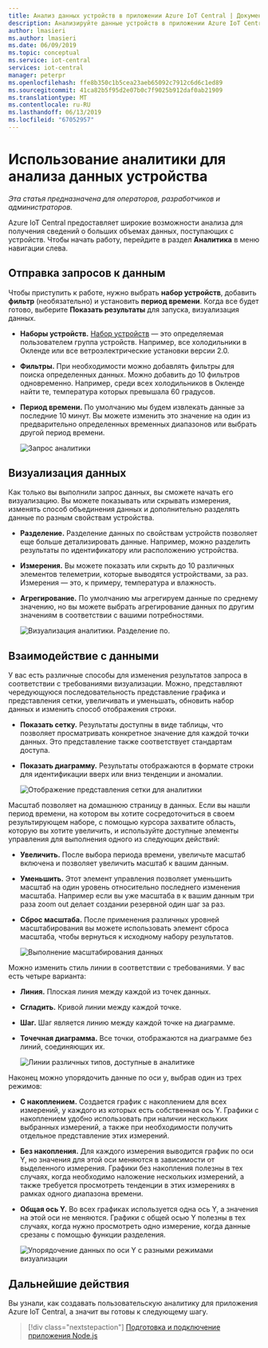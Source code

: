 ```yaml
---
title: Анализ данных устройств в приложении Azure IoT Central | Документы Майкрософт
description: Анализируйте данные устройств в приложении Azure IoT Central.
author: lmasieri
ms.author: lmasieri
ms.date: 06/09/2019
ms.topic: conceptual
ms.service: iot-central
services: iot-central
manager: peterpr
ms.openlocfilehash: ffe8b350c1b5cea23aeb65092c7912c6d6c1ed89
ms.sourcegitcommit: 41ca82b5f95d2e07b0c7f9025b912daf0ab21909
ms.translationtype: MT
ms.contentlocale: ru-RU
ms.lasthandoff: 06/13/2019
ms.locfileid: "67052957"
---
```

# <a name="how-to-use-analytics-to-analyze-your-device-data"></a>Использование аналитики для анализа данных устройства

*Эта статья предназначена для операторов, разработчиков и администраторов.*

Azure IoT Central предоставляет широкие возможности анализа для получения сведений о больших объемах данных, поступающих с устройств. Чтобы начать работу, перейдите в раздел **Аналитика** в меню навигации слева.

## <a name="querying-your-data"></a>Отправка запросов к данным

Чтобы приступить к работе, нужно выбрать **набор устройств**, добавить **фильтр** (необязательно) и установить **период времени**. Когда все будет готово, выберите **Показать результаты** для запуска, визуализация данных.

* **Наборы устройств.** [Набор устройств](howto-use-device-sets.md) — это определяемая пользователем группа устройств. Например, все холодильники в Окленде или все ветроэлектрические установки версии 2.0.

* **Фильтры.** При необходимости можно добавлять фильтры для поиска определенных данных. Можно добавить до 10 фильтров одновременно. Например, среди всех холодильников в Окленде найти те, температура которых превышала 60 градусов.
* **Период времени.** По умолчанию мы будем извлекать данные за последние 10 минут. Вы можете изменить это значение на один из предварительно определенных временных диапазонов или выбрать другой период времени.

  ![Запрос аналитики](media/howto-create-analytics/analytics-query.png)

## <a name="visualizing-your-data"></a>Визуализация данных

Как только вы выполнили запрос данных, вы сможете начать его визуализацию. Вы можете показывать или скрывать измерения, изменять способ объединения данных и дополнительно разделять данные по разным свойствам устройства.  

* **Разделение.** Разделение данных по свойствам устройств позволяет еще больше детализировать данные. Например, можно разделить результаты по идентификатору или расположению устройства.

* **Измерения.** Вы можете показать или скрыть до 10 различных элементов телеметрии, которые выводятся устройствами, за раз. Измерения — это, к примеру, температура и влажность.

* **Агрегирование.** По умолчанию мы агрегируем данные по среднему значению, но вы можете выбрать агрегирование данных по другим значениям в соответствии с вашими потребностями.

   ![Визуализация аналитики. Разделение по.](media/howto-create-analytics/analytics-splitby.png)

## <a name="interacting-with-your-data"></a>Взаимодействие с данными

У вас есть различные способы для изменения результатов запроса в соответствии с требованиями визуализации. Можно, представляют чередующуюся последовательность представление графика и представления сетки, увеличивать и уменьшать, обновить набор данных и изменить способ отображения строки.

* **Показать сетку.** Результаты доступны в виде таблицы, что позволяет просматривать конкретное значение для каждой точки данных. Это представление также соответствует стандартам доступа.
* **Показать диаграмму.** Результаты отображаются в формате строки для идентификации вверх или вниз тенденции и аномалии.

  ![Отображение представления сетки для аналитики](media/howto-create-analytics/analytics-showgrid.png)

Масштаб позволяет на домашнюю страницу в данных. Если вы нашли период времени, на котором вы хотите сосредоточиться в своем результирующем наборе, с помощью курсора захватите область, которую вы хотите увеличить, и используйте доступные элементы управления для выполнения одного из следующих действий:

* **Увеличить.** После выбора периода времени, увеличьте масштаб включена и позволяет увеличить масштаб к вашим данным.
* **Уменьшить.** Этот элемент управления позволяет уменьшить масштаб на один уровень относительно последнего изменения масштаба. Например если вы уже масштаба в к вашим данным три раза zoom out делает создании резервной один шаг за раз.
* **Сброс масштаба.** После применения различных уровней масштабирования вы можете использовать элемент сброса масштаба, чтобы вернуться к исходному набору результатов.

  ![Выполнение масштабирования данных](media/howto-create-analytics/analytics-zoom.png)

Можно изменить стиль линии в соответствии с требованиями. У вас есть четыре варианта:

* **Линия.** Плоская линия между каждой из точек данных.
* **Сгладить.** Кривой линии между каждой точке.
* **Шаг.** Шаг является линию между каждой точке на диаграмме.
* **Точечная диаграмма.** Все точки, отображаются на диаграмме без линий, соединяющих их.

  ![Линии различных типов, доступные в аналитике](media/howto-create-analytics/analytics-linetypes.png)

Наконец можно упорядочить данные по оси y, выбрав один из трех режимов:

* **С накоплением.** Создается график с накоплением для всех измерений, у каждого из которых есть собственная ось Y. Графики с накоплением удобно использовать при наличии нескольких выбранных измерений, а также при необходимости получить отдельное представление этих измерений.
* **Без накопления.** Для каждого измерения выводится график по оси Y, но значения для этой оси меняются в зависимости от выделенного измерения. Графики без накопления полезны в тех случаях, когда необходимо наложение нескольких измерений, а также требуется просмотреть тенденции в этих измерениях в рамках одного диапазона времени.
* **Общая ось Y.** Во всех графиках используется одна ось Y, а значения на этой оси не меняются. Графики с общей осью Y полезны в тех случаях, когда нужно просмотреть одно измерение, когда данные срезаны с помощью функции разделения.

  ![Упорядочение данных по оси Y с разными режимами визуализации](media/howto-create-analytics/analytics-yaxis.png)

## <a name="next-steps"></a>Дальнейшие действия

Вы узнали, как создавать пользовательскую аналитику для приложения Azure IoT Central, а значит вы готовы к следующему шагу.

> [!div class="nextstepaction"]
> [Подготовка и подключение приложения Node.js](howto-connect-nodejs.md)